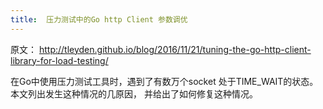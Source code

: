 ```yaml
---
title:  压力测试中的Go http Client 参数调优
---
```

原文： http://tleyden.github.io/blog/2016/11/21/tuning-the-go-http-client-library-for-load-testing/

在Go中使用压力测试工具时，遇到了有数万个socket 处于TIME_WAIT的状态。 
本文列出发生这种情况的几原因， 并给出了如何修复这种情况。 
<!-- more -->
